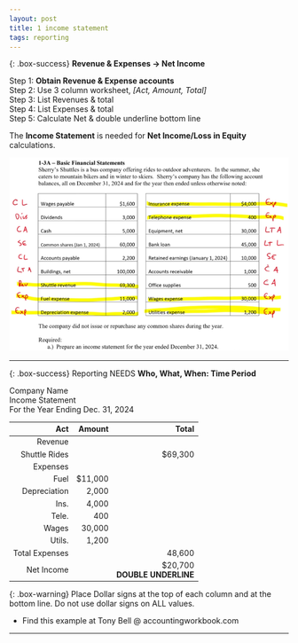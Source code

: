 ```yaml
---
layout: post
title: 1 income statement
tags: reporting
---
```


{: .box-success}
**Revenue & Expenses -> Net Income**   

Step 1: **Obtain Revenue & Expense accounts**     
Step 2: Use 3 column worksheet, *[Act, Amount, Total]*  
Step 3: List Revenues & total   
Step 4: List Expenses & total    
Step 5: Calculate Net & double underline bottom line   

The **Income Statement** is needed for **Net Income/Loss in Equity** calculations.

![Example Income Statement](/assets/tony-bell/prepare-income-statement.png)

---

{: .box-success}
Reporting NEEDS **Who, What, When: Time Period**

Company Name   
Income Statement   
For the Year Ending Dec. 31, 2024

| Act | Amount | Total |
|----:|-------:|------:|
| Revenue | | |
| Shuttle Rides | | $69,300 |
| Expenses | | |
| Fuel | $11,000 | |
| Depreciation |   2,000 | |
| Ins. |   4,000 | |
| Tele. |    400 | |
| Wages |  30,000 | |
| Utils. |   1,200 | |
| Total Expenses | |  48,600 |
| Net Income | | $20,700 <br> **DOUBLE UNDERLINE** |

{: .box-warning}
Place Dollar signs at the top of each column and at the bottom line. Do not use dollar signs on ALL values.

- Find this example at Tony Bell @ accountingworkbook.com

---
